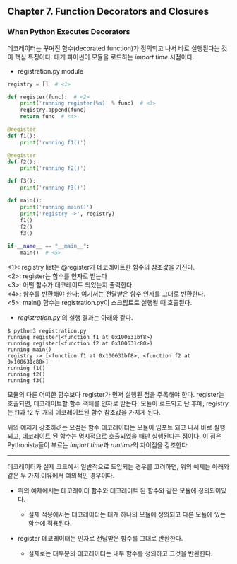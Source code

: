 ## Chapter 7. Function Decorators and Closures

### When Python Executes Decorators

데코레이터는 꾸며진 함수(decorated function)가 정의되고 나서 바로 실행된다는 것이 핵심 특징이다.
대개 파이썬이 모듈을 로드하는 *import time* 시점이다.

* registration.py module
```python
registry = []  # <1>

def register(func):  # <2>
	print('running register(%s)' % func)  # <3>
	registry.append(func)
	return func  # <4>

@register
def f1():
	print('running f1()')

@register
def f2():
	print('running f2()')

def f3():
	print('running f3()')

def main():
	print('running main()')
	print('registry ->', registry)
	f1()
	f2()
	f3()

if __name__ == "__main__":
	main()  # <5>
```

<1>: registry list는 @register가 데코레이트한 함수의 참조값을 가진다. <br>
<2>: register는 함수를 인자로 받는다 <br>
<3>: 어떤 함수가 데코레이트 되었는지 출력한다. <br>
<4>: 함수를 반환해야 한다; 여기서는 전달받은 함수 인자를 그대로 반환한다. <br>
<5>: main() 함수는 registration.py이 스크립트로 실행될 때 호출된다.

* *registration.py* 의 실행 결과는 아래와 같다.
```
$ python3 registration.py
running register(<function f1 at 0x100631bf8>)
running register(<function f2 at 0x100631c80>)
running main()
registry -> [<function f1 at 0x100631bf8>, <function f2 at 0x100631c80>]
running f1()
running f2()
running f3()
```

모듈의 다른 어떠한 함수보다 register가 먼저 실행된 점을 주목해야 한다.
register는 호출되면, 데코레이트할 함수 객체를 인자로 받는다.
모듈이 로드되고 난 후에, registry는 f1과 f2 두 개의 데코레이트된 함수 참조값을 가지게 된다.

위의 예제가 강조하려는 요점은 함수 데코레이터는 모듈이 임포트 되고 나서 바로 실행되고, 데코레이트 된 함수는 명시적으로 호출되었을 때만 실행된다는 점이다. 이 점은 Pythonista들이 부르는 *import time*과 *runtime*의 차이점을 강조한다.

---

데코레이터가 실제 코드에서 일반적으로 도입되는 경우를 고려하면, 위의 예제는 아래와 같은 두 가지 이유에서 예외적인 경우이다.

* 위의 예제에서는 데코레이터 함수와 데코레이트 된 함수와 같은 모듈에 정의되어있다.
	- 실제 적용에서는 데코레이터는 대개 하나의 모듈에 정의되고 다른 모듈에 있는 함수에 적용된다.

* register 데코레이터는 인자로 전달받은 함수를 그대로 반환한다.
	- 실제로는 대부분의 데코레이터는 내부 함수를 정의하고 그것을 반환한다.